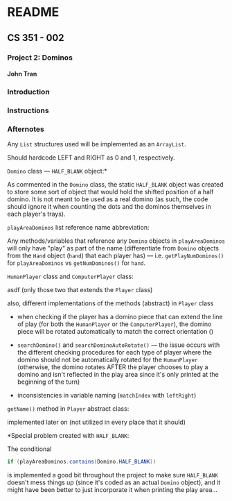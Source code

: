 # README
## CS 351 - 002
### Project 2: Dominos
#### John Tran

### Introduction

### Instructions

### Afternotes

Any `List` structures used will be implemented as an `ArrayList`.

Should hardcode LEFT and RIGHT as 0 and 1, respectively.

`Domino` class &mdash; `HALF_BLANK` object:*

As commented in the `Domino` class, the static `HALF_BLANK` object was created to store some sort of object that would hold the shifted position of a half domino. It is not meant to be used as a real domino (as such, the code should ignore it when counting the dots and the dominos themselves in each player's trays).

`playAreaDominos` list reference name abbreviation:

Any methods/variables that reference any `Domino` objects in `playAreaDominos` will only have "play" as part of the name (differentiate from `Domino` objects from the `Hand` object (`hand`) that each player has) &mdash; i.e. `getPlayNumDominos()` for `playAreaDominos` vs `getNumDominos()` for `hand`.

`HumanPlayer` class and `ComputerPlayer` class:

asdf (only those two that extends the `Player` class)

also, different implementations of the methods (abstract) in `Player` class

- when checking if the player has a domino piece that can extend the line of play (for both the `HumanPlayer` or the `ComputerPlayer`), the domino piece will be rotated automatically to match the correct orientation ()

- `searchDomino()` and `searchDominoAutoRotate()` &mdash; the issue occurs with the different checking procedures for each type of player where the domino should not be automatically rotated for the `HumanPlayer` (otherwise, the domino rotates AFTER the player chooses to play a domino and isn't reflected in the play area since it's only printed at the beginning of the turn)

- inconsistencies in variable naming (`matchIndex` with `leftRight`)

`getName()` method in `Player` abstract class:

implemented later on (not utilized in every place that it should)

*Special problem created with `HALF_BLANK`:

The conditional

```java
if (playAreaDominos.contains(Domino.HALF_BLANK))
```
is implemented a good bit throughout the project to make sure `HALF_BLANK` doesn't mess things up (since it's coded as an actual `Domino` object), and it might have been better to just incorporate it when printing the play area...
